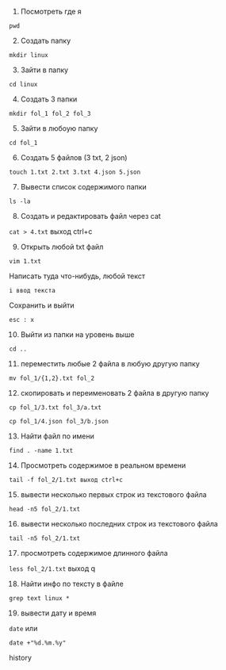 1) Посмотреть где я
   
```pwd```

2) Создать папку

```mkdir linux```

3) Зайти в папку
   
```cd linux```

4) Создать 3 папки
    
```mkdir fol_1 fol_2 fol_3```

5) Зайти в любоую папку
   
```cd fol_1```

6) Создать 5 файлов (3 txt, 2 json)
     
```touch 1.txt 2.txt 3.txt 4.json 5.json```

7) Вывести список содержимого папки
     
```ls -la```

8) Создать и редактировать файл через cat
     
```cat > 4.txt``` выход ctrl+c

9) Открыть любой txt файл
       
```vim 1.txt```

Написать туда что-нибудь, любой текст 

```i ввод текста```

Сохранить и выйти 

```esc : x ```

10) Выйти из папки на уровень выше
     
```cd ..```

11) переместить любые 2 файла в любую другую папку
    
```mv fol_1/{1,2}.txt fol_2```

12) скопировать и переименовать 2 файла в другую папку
     
```cp fol_1/3.txt fol_3/a.txt```

```cp fol_1/4.json fol_3/b.json```

13) Найти файл по имени
    
```find . -name 1.txt```

14) Просмотреть содержимое в реальном времени
     
```tail -f fol_2/1.txt выход ctrl+c```

15) вывести несколько первых строк из текстового файла
    
```head -n5 fol_2/1.txt```

16) вывести несколько последних строк из текстового файла
      
```tail -n5 fol_2/1.txt```

17) просмотреть содержимое длинного файла
    
```less fol_2/1.txt```
выход q

18) Найти инфо по тексту в файле
    
```grep text linux *```

19) вывести дату и время
     
```date```
или 

```date +"%d.%m.%y"```

history
